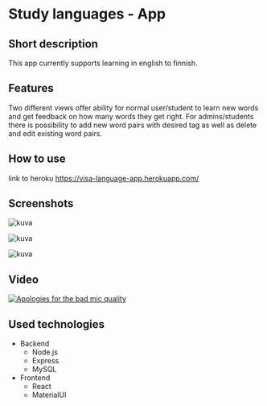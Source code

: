 # Study languages - App
## Short description
This app currently supports learning in english to finnish. 

## Features
Two different views offer ability for normal user/student to learn new words and get feedback on how many words they get right. For admins/students there is possibility to add new word pairs with desired tag as well as delete and edit existing word pairs.

## How to use
link to heroku https://visa-language-app.herokuapp.com/

## Screenshots

![kuva](https://user-images.githubusercontent.com/77538238/149605008-42a76c04-7933-4434-b97b-d4136f9ab04b.png)

![kuva](https://user-images.githubusercontent.com/77538238/149604952-1b8c2243-b459-4d8b-bbec-2be266a117e3.png)

![kuva](https://user-images.githubusercontent.com/77538238/149604934-1d918303-fd95-404b-a935-9abb3f155d39.png)

## Video
[![Apologies for the bad mic quality](https://img.youtube.com/vi/3npOnHx7XTk/0.jpg)](https://www.youtube.com/watch?v=3npOnHx7XTk)

## Used technologies
- Backend
  - Node.js
  - Express
  - MySQL
- Frontend
  - React
  - MaterialUI
